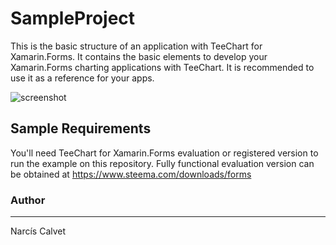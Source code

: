 ﻿SampleProject
=============

This is the basic structure of an application with TeeChart for Xamarin.Forms. It contains the basic elements to develop your Xamarin.Forms charting applications with TeeChart. It is recommended to use it as a reference for your apps.

![screenshot](https://github.com/Steema/teechart-xamarin-forms-samples/blob/master/SampleProject/ScreenShots/ScreenShot1.png?raw=true "TeeChart for Xamarin.Forms")

## Sample Requirements

You'll need TeeChart for Xamarin.Forms evaluation or registered version to run the example on this repository. Fully functional evaluation version can be obtained at https://www.steema.com/downloads/forms


### Author
------

Narcís Calvet